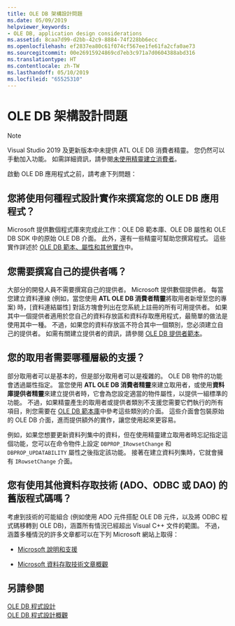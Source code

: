 ```yaml
---
title: OLE DB 架構設計問題
ms.date: 05/09/2019
helpviewer_keywords:
- OLE DB, application design considerations
ms.assetid: 8caa7d99-d2bb-42c9-8884-74f228bb6ecc
ms.openlocfilehash: ef2837ea80c61f074cf567ee1fe61fa2cfa0ae73
ms.sourcegitcommit: 00e26915924869cd7eb3c971a7d0604388abd316
ms.translationtype: HT
ms.contentlocale: zh-TW
ms.lasthandoff: 05/10/2019
ms.locfileid: "65525310"
---
```

# <a name="ole-db-architectural-design-issues"></a>OLE DB 架構設計問題

> [!NOTE]
> Visual Studio 2019 及更新版本中未提供 ATL OLE DB 消費者精靈。 您仍然可以手動加入功能。 如需詳細資訊，請參閱[未使用精靈建立消費者](creating-a-consumer-without-using-a-wizard.md)。

啟動 OLE DB 應用程式之前，請考慮下列問題：

## <a name="what-programming-implementation-will-you-use-to-write-your-ole-db-application"></a>您將使用何種程式設計實作來撰寫您的 OLE DB 應用程式？

Microsoft 提供數個程式庫來完成此工作：OLE DB 範本庫、OLE DB 屬性和 OLE DB SDK 中的原始 OLE DB 介面。 此外，還有一些精靈可幫助您撰寫程式。 這些實作詳述於 [OLE DB 範本、屬性和其他實作](../../data/oledb/ole-db-templates-attributes-and-other-implementations.md)中。

## <a name="do-you-need-to-write-your-own-provider"></a>您需要撰寫自己的提供者嗎？

大部分的開發人員不需要撰寫自己的提供者。 Microsoft 提供數個提供者。 每當您建立資料連線 (例如，當您使用 **ATL OLE DB 消費者精靈**將取用者新增至您的專案) 時，[資料連結屬性] 對話方塊會列出在您系統上註冊的所有可用提供者。 如果其中一個提供者適用於您自己的資料存放區和資料存取應用程式，最簡單的做法是使用其中一種。 不過，如果您的資料存放區不符合其中一個類別，您必須建立自己的提供者。 如需有關建立提供者的資訊，請參閱 [OLE DB 提供者範本](../../data/oledb/ole-db-provider-templates-cpp.md)。

## <a name="what-level-of-support-do-you-need-for-your-consumer"></a>您的取用者需要哪種層級的支援？

部分取用者可以是基本的，但是部分取用者可以是複雜的。 OLE DB 物件的功能會透過屬性指定。 當您使用 **ATL OLE DB 消費者精靈**來建立取用者，或使用**資料庫提供者精靈**來建立提供者時，它會為您設定適當的物件屬性，以提供一組標準的功能。 不過，如果精靈產生的取用者或提供者類別不支援您需要它們執行的所有項目，則您需要在 [OLE DB 範本庫](../../data/oledb/ole-db-templates.md)中參考這些類別的介面。 這些介面會包裝原始的 OLE DB 介面，進而提供額外的實作，讓您使用起來更容易。

例如，如果您想要更新資料列集中的資料，但在使用精靈建立取用者時忘記指定這個功能，您可以在命令物件上設定 `DBPROP_IRowsetChange` 和 `DBPROP_UPDATABILITY` 屬性之後指定該功能。 接著在建立資料列集時，它就會擁有 `IRowsetChange` 介面。

## <a name="do-you-have-older-code-using-another-data-access-technology-ado-odbc-or-dao"></a>您有使用其他資料存取技術 (ADO、ODBC 或 DAO) 的舊版程式碼嗎？

考慮到技術的可能組合 (例如使用 ADO 元件搭配 OLE DB 元件，以及將 ODBC 程式碼移轉到 OLE DB)，涵蓋所有情況已經超出 Visual C++ 文件的範圍。 不過，涵蓋多種情況的許多文章都可以在下列 Microsoft 網站上取得：

- [Microsoft 說明和支援](https://support.microsoft.com/)

- [Microsoft 資料存取技術文章概觀](https://msdn.microsoft.com/library/ms810811.aspx)

## <a name="see-also"></a>另請參閱

[OLE DB 程式設計](../../data/oledb/ole-db-programming.md)<br/>
[OLE DB 程式設計概觀](../../data/oledb/ole-db-programming-overview.md)
